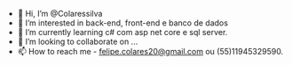 - 👋 Hi, I’m @Colaressilva
- 👀 I’m interested in back-end, front-end e banco de dados
- 🌱 I’m currently learning  c#  com asp net core  e sql server.
- 💞️ I’m looking to collaborate on ...
- 📫 How to reach me - felipe.colares20@gmail.com ou (55)11945329590.

<!---
Colaressilva/Colaressilva is a ✨ special ✨ repository because its `README.md` (this file) appears on your GitHub profile.
You can click the Preview link to take a look at your changes.
--->
